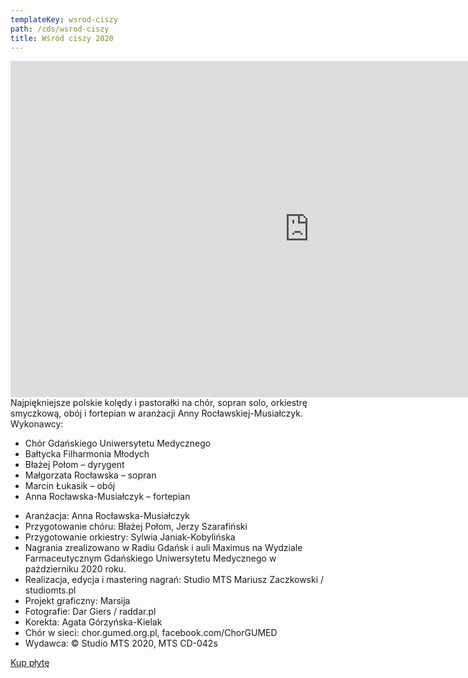 ```yaml
---
templateKey: wsrod-ciszy
path: /cds/wsrod-ciszy
title: Wśród ciszy 2020
---
```

<div class="box cds-box">
    <div class="youtube-movie">
        <iframe width="956" height="538" src="https://www.youtube.com/embed/6jByizWItGQ" frameborder="0" allow="accelerometer; autoplay; clipboard-write; encrypted-media; gyroscope; picture-in-picture" allowfullscreen></iframe>
    </div>
</div>
<div class="box cds-box">
    Najpiękniejsze polskie kolędy i pastorałki na chór, sopran solo, orkiestrę smyczkową, obój i fortepian w aranżacji Anny Rocławskiej-Musiałczyk.
</div>
<div class="box cds-box">
    Wykonawcy:
    <ul>
        <li>
            Chór Gdańskiego Uniwersytetu Medycznego
        </li>
        <li>
            Bałtycka Filharmonia Młodych
        </li>
        <li>
            Błażej Połom – dyrygent
        </li>
        <li>
            Małgorzata Rocławska – sopran
        </li>
        <li>
            Marcin Łukasik – obój
        </li>
        <li>
            Anna Rocławska-Musiałczyk – fortepian
        </li>
    </ul>
</div>

<div class="box cds-box">
    <ul>
        <li>
            Aranżacja: Anna Rocławska-Musiałczyk
        </li>
        <li>
            Przygotowanie chóru: Błażej Połom, Jerzy Szarafiński
        </li>
        <li>
            Przygotowanie orkiestry: Sylwia Janiak-Kobylińska
        </li>
        <li>
            Nagrania zrealizowano w Radiu Gdańsk i auli Maximus na Wydziale Farmaceutycznym
            Gdańskiego Uniwersytetu Medycznego w październiku 2020 roku.
        </li>
        <li>
            Realizacja, edycja i mastering nagrań: Studio MTS Mariusz Zaczkowski / studiomts.pl
        </li>
        <li>
            Projekt graficzny: Marsija
        </li>
        <li>
            Fotografie: Dar Giers / raddar.pl
        </li>
        <li>
            Korekta: Agata Górzyńska-Kielak
        </li>
        <li>
            Chór w sieci: chor.gumed.org.pl, facebook.com/ChorGUMED
        </li>
        <li>
            Wydawca: © Studio MTS 2020, MTS CD-042s
        </li>
    </ul>
</div>

<div class="box cds-box">
    <a href="https://www.studiomts.pl/skleponline/wsrod-ciszy-chor-gumed/" target="_blank" class="cds__buy-link">Kup płytę</a>
</div>
